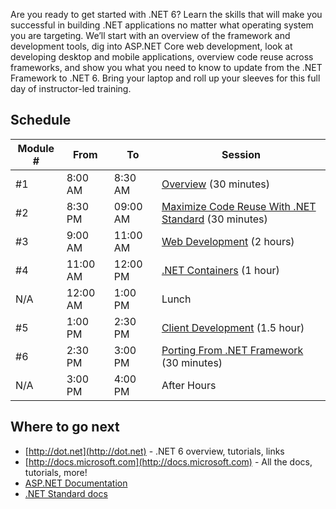 Are you ready to get started with .NET 6? Learn the skills that will make you successful in building .NET applications no matter what operating system you are targeting. We’ll start with an overview of the framework and development tools, dig into ASP.NET Core web development, look at developing desktop and mobile applications, overview code reuse across frameworks, and show you what you need to know to update from the .NET Framework to .NET 6. Bring your laptop and roll up your sleeves for this full day of instructor-led training.

## Schedule

Module # | From     | To       | Session
------|---------|----------|-------------------------------------------------
 #1| 8:00 AM  | 8:30 AM  | [Overview](Overview) (30 minutes)
#2| 8:30 PM  | 09:00 AM  | [Maximize Code Reuse With .NET Standard](NET-Standard) (30 minutes)
#3| 9:00 AM  | 11:00 AM | [Web Development](Web-Dev) (2 hours)
#4| 11:00 AM  | 12:00 PM  | [.NET Containers](Containers) (1 hour)
N/A |12:00 AM | 1:00 PM  | Lunch
#5 | 1:00 PM | 2:30 PM | [Client Development](Client-Dev) (1.5 hour)
#6 | 2:30 PM  | 3:00 PM  | [Porting From .NET Framework](Porting-From-NET-Framework) (30 minutes)
N/A | 3:00 PM  | 4:00 PM  | After Hours

## Where to go next
 * [http://dot.net](http://dot.net) - .NET 6 overview, tutorials, links
 * [http://docs.microsoft.com](http://docs.microsoft.com) - All the docs, tutorials, more!
 * [ASP.NET Documentation](https://docs.microsoft.com/en-us/aspnet/)
 * [.NET Standard docs](https://docs.microsoft.com/en-us/dotnet/articles/standard/library)
